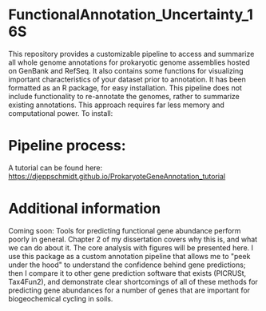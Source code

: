 # FunctionalAnnotation_Uncertainty_16S
This repository provides a customizable pipeline to access and summarize all whole genome annotations for prokaryotic genome assemblies hosted on GenBank and RefSeq. It also contains some functions for visualizing important characteristics of your dataset prior to annotation. It has been formatted as an R package, for easy installation. This pipeline does not include functionality to re-annotate the genomes, rather to summarize existing annotations. This approach requires far less memory and computational power. To install:

# Pipeline process:

A tutorial can be found here: https://djeppschmidt.github.io/ProkaryoteGeneAnnotation_tutorial

# Additional information

Coming soon: Tools for predicting functional gene abundance perform poorly in general. Chapter 2 of my dissertation covers why this is, and what we can do about it. The core analysis with figures will be presented here. I use this package as a custom annotation pipeline that allows me to "peek under the hood" to understand the confidence behind gene predictions; then I compare it to other gene prediction software that exists (PICRUSt, Tax4Fun2), and demonstrate clear shortcomings of all of these methods for predicting gene abundances for a number of genes that are important for biogeochemical cycling in soils.
